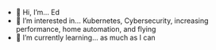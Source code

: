 - 👋 Hi, I’m... Ed
- 👀 I’m interested in... Kubernetes, Cybersecurity, increasing performance, home automation, and flying
- 🌱 I’m currently learning... as much as I can

<!---
drikster80/drikster80 is a ✨ special ✨ repository because its `README.md` (this file) appears on your GitHub profile.
You can click the Preview link to take a look at your changes.
--->
